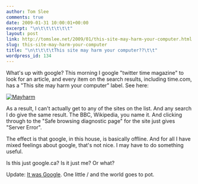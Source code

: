 ```yaml
---
author: Tom Slee
comments: true
date: 2009-01-31 10:00:01+00:00
excerpt: "\n\t\t\t\t\t\t"
layout: post
link: http://tomslee.net/2009/01/this-site-may-harm-your-computer.html
slug: this-site-may-harm-your-computer
title: "\n\t\t\t\tThis site may harm your computer??\t\t"
wordpress_id: 134
---
```



				

What's up with google? This morning I google "twitter time magazine" to look for an article, and every item on the search results, including time.com, has a "This site may harm your computer" label. See here:

[![Mayharm](http://whimsley.typepad.com/.a/6a00d83451d3b369e20111683745e8970c-320wi)](http://whimsley.typepad.com/.a/6a00d83451d3b369e20111683745e8970c-popup)
  


As a result, I can't actually get to any of the sites on the list. And any search I do give the same result. The BBC, Wikipedia, you name it. And clicking through to the "Safe browsing diagnostic page" for the site just gives "Server Error".

  


The effect is that google, in this house, is basically offline. And for all I have mixed feelings about google, that's not nice. I may have to do something useful.

  


Is this just google.ca? Is it just me? Or what?   


  


Update: [It was Google](http://googleblog.blogspot.com/2009/01/this-site-may-harm-your-computer-on.html). One little / and the world goes to pot.


		
